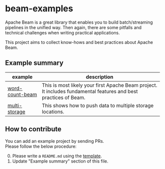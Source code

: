 # beam-examples
Apache Beam is a great library that enables you to build batch/streaming pipelines in the unified way.
Then again, there are some pitfalls and technical challenges when writing practical applications.

This project aims to collect know-hows and best practices about Apache Beam.

## Example summary
|  example  |  description  |
| ---- | ---- |
|  [word-count-beam](word-count-beam)  |  This is most likely your first Apache Beam project.   It includes fundamental features and best practices of Beam.  |
|  [multi-storage](multi-storage)  |  This shows how to push data to multiple storage locations.  |

## How to contribute
You can add an example project by sending PRs.  
Please follow the below procedure:

0. Please write a `README.md` using the [template](README-template.md).
0. Update "Example summary" section of this file.
